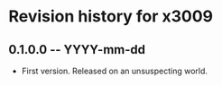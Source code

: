 # Revision history for x3009

## 0.1.0.0 -- YYYY-mm-dd

* First version. Released on an unsuspecting world.
